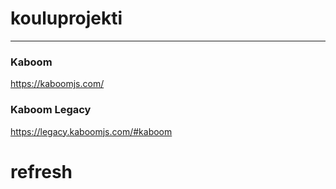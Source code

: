 # kouluprojekti

---
### Kaboom
https://kaboomjs.com/

### Kaboom Legacy
https://legacy.kaboomjs.com/#kaboom

# refresh
